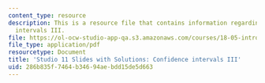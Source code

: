 ```yaml
---
content_type: resource
description: This is a resource file that contains information regarding confidence
  intervals III.
file: https://ol-ocw-studio-app-qa.s3.amazonaws.com/courses/18-05-introduction-to-probability-and-statistics-spring-2014/286b835f7464b34694aebdd15de5d663_MIT18_05S14_studio11slides.pdf
file_type: application/pdf
resourcetype: Document
title: 'Studio 11 Slides with Solutions: Confidence intervals III'
uid: 286b835f-7464-b346-94ae-bdd15de5d663
---
```

